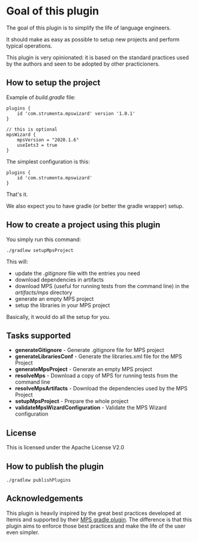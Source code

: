 # Goal of this plugin

The goal of this plugin is to simplify the life of language engineers.

It should make as easy as possible to setup new projects and perform typical operations.

This plugin is very opinionated: it is based on the standard practices used by the authors and seen to be adopted by 
other practicioners.

## How to setup the project

Example of _build.gradle_ file:

```
plugins {
	id 'com.strumenta.mpswizard' version '1.0.1'
}

// this is optional
mpsWizard {
	mpsVersion = "2020.1.6"
	useIets3 = true
}
```

The simplest configuration is this:

```
plugins {
	id 'com.strumenta.mpswizard'
}
```

That's it. 

We also expect you to have gradle (or better the gradle wrapper) setup.

## How to create a project using this plugin

You simply run this command:

```
./gradlew setupMpsProject
```

This will:
* update the _.gitignore_ file with the entries you need
* download dependencies in artifacts
* download MPS (useful for running tests from the command line) in the _artifacts/mps_ directory
* generate an empty MPS project
* setup the libraries in your MPS project

Basically, it would do all the setup for you.

## Tasks supported

* **generateGitignore** - Generate .gitignore file for MPS project
* **generateLibrariesConf** - Generate the libraries.xml file for the MPS Project
* **generateMpsProject** - Generate an empty MPS project
* **resolveMps** - Download a copy of MPS for running tests from the command line
* **resolveMpsArtifacts** - Download the dependencies used by the MPS Project
* **setupMpsProject** - Prepare the whole project
* **validateMpsWizardConfiguration** - Validate the MPS Wizard configuration

## License

This is licensed under the Apache License V2.0

## How to publish the plugin

```
./gradlew publishPlugins
```

## Acknowledgements

This plugin is heavily inspired by the great best practices developed at Itemis and supported by their 
[MPS gradle plugin](https://github.com/mbeddr/mps-gradle-plugin). The difference is that this plugin aims to enforce
those best practices and make the life of the user even simpler.
